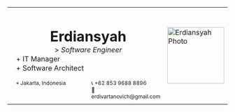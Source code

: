 <table style="width: 100%; border-collapse: collapse; background-color: [[f3f8ff]]">
	<tr>
		<td style="width: 100%; padding-left: 20px; border-color: [[f3f8ff]];  ">
			<div style="margin-bottom: 5px;">
				<h1 style="margin-bottom: 1px; text-align: center">Erdiansyah</h1>
				<p style=
				"margin-top: 1px; margin-bottom: 0px; text-align: center; ">&gt;
				<i style="color: [[686a6d]]">Software Engineer</i></p>
				<p style="margin-top: 1px; margin-bottom: 0px">
				+ IT Manager</p>
				<p style="margin-top: 1px; margin-bottom: 0px">
				+ Software Architect</p>
			</div>
			<div style="display: table-row;">
				<div style=
				"display: table-cell; width: 70%; border-bottom: solid [[1F5AAD]]; vertical-align: top">
					<p style="margin-bottom: 6px;  font-size: 12">⌖ Jakarta,
					Indonesia</p>
				</div>
				<div style="display: table-cell; width: 1%;">
				</div>
				<div style=
				"display: table-cell; width: 280px; border-bottom: solid [[1F5AAD]]; vertical-align: bottom; font-size: 12">
					<p style="margin-bottom: 0px"> 📞 +62 853 9688
					8896</p>
					<p style=
					"margin-top: 1px; margin-bottom: 6px">
					📧 erdivartanovich@gmail.com</p>
				</div>
			</div>
		</td>
		<td style="border-color: [[f3f8ff]]; "><img src=
		"https://lh3.googleusercontent.com/pw/AMWts8DAbb6UGqqe1SbBFBCcQDJyfh2JvUpaabkKj3tYlG8v9fFQiWWletU8DOQj4auGHNkjVINChMFUIHBkEs4R6qB-HYxCk7CvymYx0Vpji_o3xFxvBSv_nJtYVP5IUwc6QWe3V5Cpigw4DfoN2X4hLy4c=w788-h903-no?authuser=0"
		alt="Erdiansyah Photo" width="130"></td>
	</tr>
</table>
